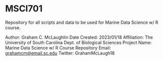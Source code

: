 # MSCI701
Repository for all scripts and data to be used for Marine Data Science w/ R course.

Author: Graham C. McLaughlin
Date Created: 2023/01/18
Affiliation: The University of South Carolina Dept. of Biological Sciences
Project Name: Marine Data Science w/ R Course Repository
Email: grahamcm@email.sc.edu
Twitter: GrahamMcLaugh18


